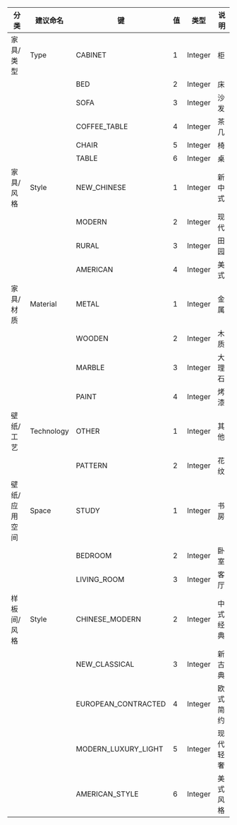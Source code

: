 | 分类          | 建议命名   | 键                  | 值  | 类型    | 说明     |
| ------------- | ---------- | ------------------- | --- | ------- | -------- |
| 家具/类型     | Type       | CABINET             | 1   | Integer | 柜       |
|               |            | BED                 | 2   | Integer | 床       |
|               |            | SOFA                | 3   | Integer | 沙发     |
|               |            | COFFEE_TABLE        | 4   | Integer | 茶几     |
|               |            | CHAIR               | 5   | Integer | 椅       |
|               |            | TABLE               | 6   | Integer | 桌       |
| 家具/风格     | Style      | NEW_CHINESE         | 1   | Integer | 新中式   |
|               |            | MODERN              | 2   | Integer | 现代     |
|               |            | RURAL               | 3   | Integer | 田园     |
|               |            | AMERICAN            | 4   | Integer | 美式     |
| 家具/材质     | Material   | METAL               | 1   | Integer | 金属     |
|               |            | WOODEN              | 2   | Integer | 木质     |
|               |            | MARBLE              | 3   | Integer | 大理石   |
|               |            | PAINT               | 4   | Integer | 烤漆     |
| 壁纸/工艺     | Technology | OTHER               | 1   | Integer | 其他     |
|               |            | PATTERN             | 2   | Integer | 花纹     |
| 壁纸/应用空间 | Space      | STUDY               | 1   | Integer | 书房     |
|               |            | BEDROOM             | 2   | Integer | 卧室     |
|               |            | LIVING_ROOM         | 3   | Integer | 客厅     |
| 样板间/风格   | Style      | CHINESE_MODERN      | 2   | Integer | 中式经典 |
|               |            | NEW_CLASSICAL       | 3   | Integer | 新古典   |
|               |            | EUROPEAN_CONTRACTED | 4   | Integer | 欧式简约 |
|               |            | MODERN_LUXURY_LIGHT | 5   | Integer | 现代轻奢 |
|               |            | AMERICAN_STYLE      | 6   | Integer | 美式风格 |
